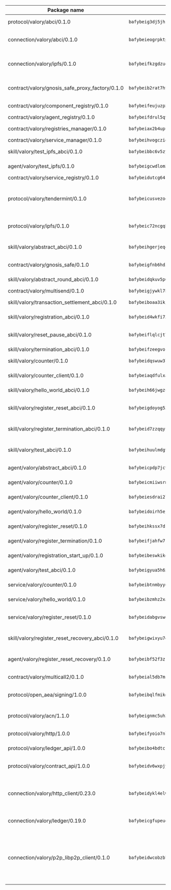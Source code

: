 | Package name                                                  | Package hash                                                  | Description                                                                                                                |
| ------------------------------------------------------------- | ------------------------------------------------------------- | -------------------------------------------------------------------------------------------------------------------------- |
| protocol/valory/abci/0.1.0                                    | `bafybeig3dj5jhsowlvg3t73kgobf6xn4nka7rkttakdb2gwsg5bp7rt7q4` | A protocol for ABCI requests and responses.                                                                                |
| connection/valory/abci/0.1.0                                  | `bafybeieogrpktpxfq74leeeeylfx33sob2hovhpl5coxlswae6xblzbezy` | connection to wrap communication with an ABCI server.                                                                      |
| connection/valory/ipfs/0.1.0                                  | `bafybeifkzgdzuoxqovcjswsnzsehjh7bjwbska26ufmcrk7hbufk4c4dae` | A connection responsible for uploading and downloading files from IPFS.                                                    |
| contract/valory/gnosis_safe_proxy_factory/0.1.0               | `bafybeib2rat7ht33l6r6ix45x5yifotq7l6oqczmqe5edxh2ackv4i72jq` | Gnosis Safe proxy factory (GnosisSafeProxyFactory) contract                                                                |
| contract/valory/component_registry/0.1.0                      | `bafybeifeujuzp56zzdhyvxitnaakqetcqhbqr2x6jxnhj7ahzm7pb2y7uy` | Component registry contract                                                                                                |
| contract/valory/agent_registry/0.1.0                          | `bafybeifdrul5qvk5hj4ggy63ff3smt6wc4c67srnqxxfpbz3jsgbpuavgy` | Agent registry contract                                                                                                    |
| contract/valory/registries_manager/0.1.0                      | `bafybeiax2b4upu7uiea4otvc5jv3rnmnnb6g2bmb2jkrhqtuyjyylskt6i` | Registries Manager contract                                                                                                |
| contract/valory/service_manager/0.1.0                         | `bafybeihvogcziooqau7n22tejzan2baghjaodkb2u74i3aao7ffomk4aem` | Service Manager contract                                                                                                   |
| skill/valory/test_ipfs_abci/0.1.0                             | `bafybeibbc6v5zy32xo7qrn44ft7cydl3wzrpktfp2jsq77xfh527vvznl4` | IPFS e2e testing application.                                                                                              |
| agent/valory/test_ipfs/0.1.0                                  | `bafybeigcwdlom32ihvtkb4aypcravw36jxft6k6a7ghcj73l7m4clu7ja4` | Agent for testing the ABCI connection.                                                                                     |
| contract/valory/service_registry/0.1.0                        | `bafybeidutcg64sih4syvaetggyswynfs4jlswaj63itoh4tqnwqz3ydywi` | Service Registry contract                                                                                                  |
| protocol/valory/tendermint/0.1.0                              | `bafybeicusvezoqlmyt6iqomcbwaz3xkhk2qf3d56q5zprmj3xdxfy64k54` | A protocol for communication between two AEAs to share tendermint configuration details.                                   |
| protocol/valory/ipfs/0.1.0                                    | `bafybeic72ncgqbzoz2guj4p4yjqulid7mv6yroeh65hxznloamoveeg7hq` | A protocol specification for IPFS requests and responses.                                                                  |
| skill/valory/abstract_abci/0.1.0                              | `bafybeihgerjeq4u4apuue7zzhpb3wmntuju34dbdijbbvl4wclww2gy7di` | The abci skill provides a template of an ABCI application.                                                                 |
| contract/valory/gnosis_safe/0.1.0                             | `bafybeigfnb6hdixmdwoxingxrevx7beawm2voudgtexo6vazzfa4vhyx5m` | Gnosis Safe (GnosisSafeL2) contract                                                                                        |
| skill/valory/abstract_round_abci/0.1.0                        | `bafybeidqkuv5p6h3vhmmmmg6ld4itn5sk5mphg7vvwetys7jetykcvs2fq` | abstract round-based ABCI application                                                                                      |
| contract/valory/multisend/0.1.0                               | `bafybeigjywkl7hydjsrkogob3xebj2ifhqwmfhhxoeyrndzhhxi5u6amey` | MultiSend contract                                                                                                         |
| skill/valory/transaction_settlement_abci/0.1.0                | `bafybeiboaa3ikjhk3dqpwyrwpu6225k7fiae2fcz6mjn64ftqerigaxdgq` | ABCI application for transaction settlement.                                                                               |
| skill/valory/registration_abci/0.1.0                          | `bafybeid4wkfi73ln5txht2dzmxa72ahlojiecevtkfpci3iqdgbpp5b5jy` | ABCI application for common apps.                                                                                          |
| skill/valory/reset_pause_abci/0.1.0                           | `bafybeiflqlcjt7dyq4gu3xzr6oc6jzc7wgo2e7j3pxglwstesddnybr6xm` | ABCI application for resetting and pausing app executions.                                                                 |
| skill/valory/termination_abci/0.1.0                           | `bafybeifzeegvor6nopik3pqck3vt5ckq5qolgxityx7o43gk2jszhngmy4` | Termination skill.                                                                                                         |
| skill/valory/counter/0.1.0                                    | `bafybeidqswuw3lhjxwicrkye4mku44b56ehvvgyj522izhql32m56yo7tm` | The ABCI Counter application example.                                                                                      |
| skill/valory/counter_client/0.1.0                             | `bafybeiaqdfulxamdshw7fykfkqvkpvjb5bnmhv7ffrjiwdi4ktiulklx6q` | A client for the ABCI counter application.                                                                                 |
| skill/valory/hello_world_abci/0.1.0                           | `bafybeih66jwgzugmc33a27hmxiblmz5gevny4t7nl2pr77m73vis3rirvy` | Hello World ABCI application.                                                                                              |
| skill/valory/register_reset_abci/0.1.0                        | `bafybeigdoyog53trjxx5xqvon7oeq56hjmiuqn5polfyfud5qekntxoh2y` | ABCI application for dummy skill that registers and resets                                                                 |
| skill/valory/register_termination_abci/0.1.0                  | `bafybeid7zzqqyc6lof7q2orlx6zmai2hq6uleobq3ykc6e6gpx7dj7rt6i` | ABCI application for dummy skill that registers and resets                                                                 |
| skill/valory/test_abci/0.1.0                                  | `bafybeihuulmdgvagq4vf6ewqzdf5sqi4fyqa6z7g2wgqu6k765xbq6nlne` | ABCI application for testing the ABCI connection.                                                                          |
| agent/valory/abstract_abci/0.1.0                              | `bafybeicpdp7jcvvvjvehfmhyklbd5l4m7hssun6low6kqan5tql4vczc4q` | The abstract ABCI AEA - for testing purposes only.                                                                         |
| agent/valory/counter/0.1.0                                    | `bafybeicmiiwsrmx62x3zz3qlhhcnls46s3v65eggpux27wwretttwkc5cq` | The ABCI Counter example as an AEA                                                                                         |
| agent/valory/counter_client/0.1.0                             | `bafybeiesdrai2lvgnwf5og4xh5n2f23giboxoivkuqj33x56xz6hgczav4` | The ABCI Counter example as an AEA                                                                                         |
| agent/valory/hello_world/0.1.0                                | `bafybeidoirh5ejdz6lksahalgfld5czaepwhtsiwgbkwy637dvihwa4aoq` | Hello World ABCI example.                                                                                                  |
| agent/valory/register_reset/0.1.0                             | `bafybeihkssx7drzaeirrjfp2she2deu7seodnfvmcpjt6aqz4aofyqz4vi` | Register reset to replicate Tendermint issue.                                                                              |
| agent/valory/register_termination/0.1.0                       | `bafybeifjahfw7ku6xkvf7b4uwoh3ogrrtzk65pju45tkh24kljv3ucrx2i` | Register terminate to test the termination feature.                                                                        |
| agent/valory/registration_start_up/0.1.0                      | `bafybeibeswkikor2zv5hecoegkg3ip2owmg6g6rv6zvtcnywboucwq3bya` | Registration start-up ABCI example.                                                                                        |
| agent/valory/test_abci/0.1.0                                  | `bafybeigyua5h6xb72wlllkq2lefepvnssvztcl4j42flcwbkpf34y4xcle` | Agent for testing the ABCI connection.                                                                                     |
| service/valory/counter/0.1.0                                  | `bafybeibtnmbyyendbnfomnji7gwjclnt34ks577bgre5onqqysnmbtok64` | A set of agents incrementing a counter                                                                                     |
| service/valory/hello_world/0.1.0                              | `bafybeibzmhz2xayl5g77jsab5dgsg65ve545tfiefm3asaxhhiptq7fu2u` | A simple demonstration of a simple ABCI application                                                                        |
| service/valory/register_reset/0.1.0                           | `bafybeidabgvswoxhr2rb62elherhdh2tj22dyug43gkbdiykxkqaj2t3sy` | Test and debug tendermint reset mechanism.                                                                                 |
| skill/valory/register_reset_recovery_abci/0.1.0               | `bafybeigwixyu7ejngqiztgq2amuvzohkvwwduxohlgoiccmdt6svw2v2fa` | ABCI application for dummy skill that registers and resets                                                                 |
| agent/valory/register_reset_recovery/0.1.0                    | `bafybeibf52f3zrwnhg2uee4mtjxjd2ldviqh6ypzzq4kv3ox2ybbwpvobm` | Agent to showcase hard reset as a recovery mechanism.                                                                      |
| contract/valory/multicall2/0.1.0                              | `bafybeial5db7mcobpr4ntjxjgdqysrxlkbj3hrruuikvfyi66lmetzhoai` | The MakerDAO multicall2 contract.                                                                                          |
| protocol/open_aea/signing/1.0.0                               | `bafybeibqlfmikg5hk4phzak6gqzhpkt6akckx7xppbp53mvwt6r73h7tk4` | A protocol for communication between skills and decision maker.                                                            |
| protocol/valory/acn/1.1.0                                     | `bafybeignmc5uh3vgpuckljcj2tgg7hdqyytkm6m5b6v6mxtazdcvubibva` | The protocol used for envelope delivery on the ACN.                                                                        |
| protocol/valory/http/1.0.0                                    | `bafybeifyoio7nlh5zzyn5yz7krkou56l22to3cwg7gw5v5o3vxwklibhty` | A protocol for HTTP requests and responses.                                                                                |
| protocol/valory/ledger_api/1.0.0                              | `bafybeibo4bdtcrxi2suyzldwoetjar6pqfzm6vt5xal22ravkkcvdmtksi` | A protocol for ledger APIs requests and responses.                                                                         |
| protocol/valory/contract_api/1.0.0                            | `bafybeidv6wxpjyb2sdyibnmmum45et4zcla6tl63bnol6ztyoqvpl4spmy` | A protocol for contract APIs requests and responses.                                                                       |
| connection/valory/http_client/0.23.0                          | `bafybeidykl4elwbcjkqn32wt5h4h7tlpeqovrcq3c5bcplt6nhpznhgczi` | The HTTP_client connection that wraps a web-based client connecting to a RESTful API specification.                        |
| connection/valory/ledger/0.19.0                               | `bafybeicgfupeudtmvehbwziqfxiz6ztsxr5rxzvalzvsdsspzz73o5fzfi` | A connection to interact with any ledger API and contract API.                                                             |
| connection/valory/p2p_libp2p_client/0.1.0                     | `bafybeidwcobzb7ut3efegoedad7jfckvt2n6prcmd4g7xnkm6hp6aafrva` | The libp2p client connection implements a tcp connection to a running libp2p node as a traffic delegate to send/receive envelopes to/from agents in the DHT. |
